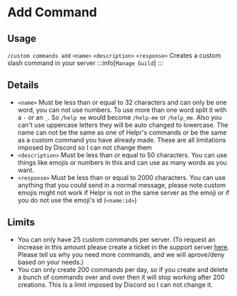 # Add Command 

## Usage
`/custom commands add` `<name>` `<description>` `<response>` Creates a custom slash command in your server
:::info[`Manage Guild`]
:::

## Details
+ `<name>` Must be less than or equal to 32 characters and can only be one word, you can not use numbers. To use more than one word split it with a `-` or an `_`. So `/help me` would become `/help-me` or `/help_me`. Also you can't use uppercase letters they will be auto changed to lowercase. The name can not be the same as one of Helpr's commands or be the same as a custom command you have already made. These are all limitations imposed by Discord so I can not change them
+ `<description>` Must be less than or equal to 50 characters. You can use things like emojis or numbers in this and can use as many words as you want.
+ `<response>` Must be less than or equal to 2000 characters. You can use anything that you could send in a normal message, please note custom emojis might not work if Helpr is not in the same server as the emoji or if you do not use the emoji's id (`<name:id>`)

## Limits
+ You can only have 25 custom commands per server. (To request an increase in this amount please create a ticket in the support server [here](https://helpr.gg/server). Please tell us why you need more commands, and we will aprove/deny based on your needs.)
+ You can only create 200 commands per day, so if you create and delete a bunch of commands over and over then it will stop working after 200 creations. This is a limit imposed by Discord so I can not change it.
